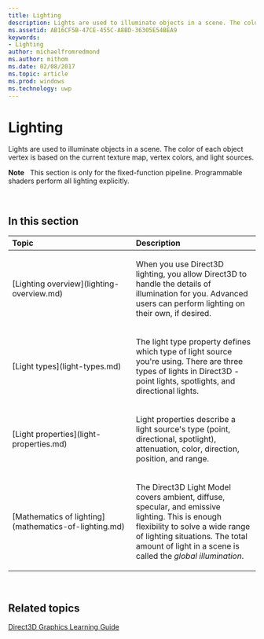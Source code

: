 ```yaml
---
title: Lighting
description: Lights are used to illuminate objects in a scene. The color of each object vertex is based on the current texture map, vertex colors, and light sources.
ms.assetid: AB16CF5B-47CE-455C-A8BD-36305E54BEA9
keywords:
- Lighting
author: michaelfromredmond
ms.author: mithom
ms.date: 02/08/2017
ms.topic: article
ms.prod: windows
ms.technology: uwp
---
```


# Lighting


Lights are used to illuminate objects in a scene. The color of each object vertex is based on the current texture map, vertex colors, and light sources.

**Note**   This section is only for the fixed-function pipeline. Programmable shaders perform all lighting explicitly.

 

## <span id="in-this-section"></span>In this section


<table>
<colgroup>
<col width="50%" />
<col width="50%" />
</colgroup>
<thead>
<tr class="header">
<th align="left">Topic</th>
<th align="left">Description</th>
</tr>
</thead>
<tbody>
<tr class="odd">
<td align="left"><p>[Lighting overview](lighting-overview.md)</p></td>
<td align="left"><p>When you use Direct3D lighting, you allow Direct3D to handle the details of illumination for you. Advanced users can perform lighting on their own, if desired.</p></td>
</tr>
<tr class="even">
<td align="left"><p>[Light types](light-types.md)</p></td>
<td align="left"><p>The light type property defines which type of light source you're using. There are three types of lights in Direct3D - point lights, spotlights, and directional lights.</p></td>
</tr>
<tr class="odd">
<td align="left"><p>[Light properties](light-properties.md)</p></td>
<td align="left"><p>Light properties describe a light source's type (point, directional, spotlight), attenuation, color, direction, position, and range.</p></td>
</tr>
<tr class="even">
<td align="left"><p>[Mathematics of lighting](mathematics-of-lighting.md)</p></td>
<td align="left"><p>The Direct3D Light Model covers ambient, diffuse, specular, and emissive lighting. This is enough flexibility to solve a wide range of lighting situations. The total amount of light in a scene is called the <em>global illumination</em>.</p></td>
</tr>
</tbody>
</table>

 

## <span id="related-topics"></span>Related topics


[Direct3D Graphics Learning Guide](index.md)

 

 




